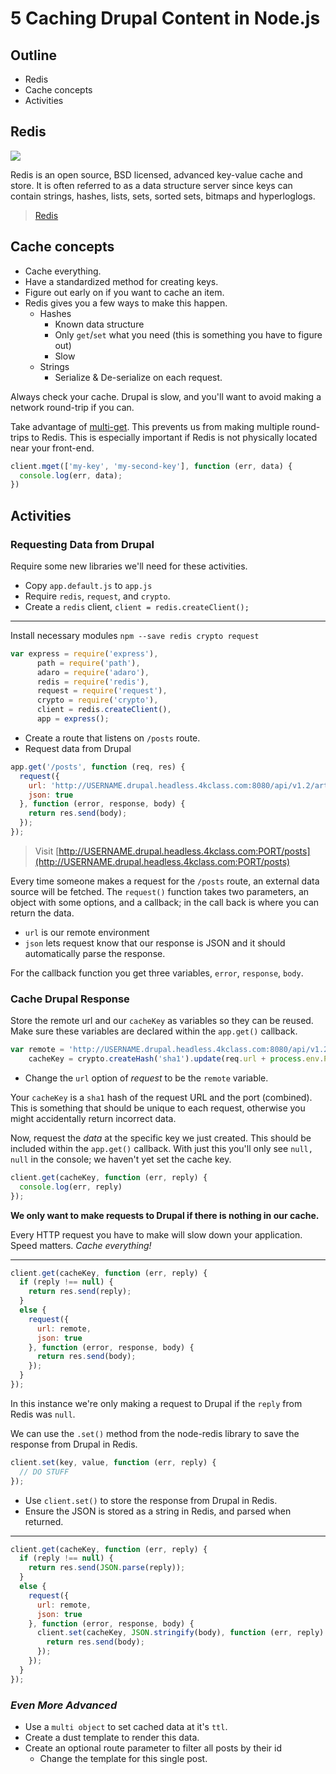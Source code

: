 # 5 Caching Drupal Content in Node.js

## Outline

- Redis
- Cache concepts
- Activities

## Redis

![](http://drupo.co/images/training/redis.png)

Redis is an open source, BSD licensed, advanced key-value cache and store. It is often referred to as a data structure server since keys can contain strings, hashes, lists, sets, sorted sets, bitmaps and hyperloglogs.

> [Redis](http://redis.io/)

## Cache concepts

* Cache everything.
* Have a standardized method for creating keys.
* Figure out early on if you want to cache an item.
* Redis gives you a few ways to make this happen.
    * Hashes
        * Known data structure
        * Only `get`/`set` what you need (this is something you have to figure out)
        * Slow
    * Strings
      * Serialize & De-serialize on each request.

Always check your cache. Drupal is slow, and you'll want to avoid making a network round-trip if you can.

Take advantage of [multi-get](http://redis.io/commands/mget). This prevents us from making multiple round-trips to Redis. This is especially important if Redis is not physically located near your front-end.

```javascript
client.mget(['my-key', 'my-second-key'], function (err, data) {
  console.log(err, data);
})
```

## Activities

### Requesting Data from Drupal

Require some new libraries we'll need for these activities.

- Copy `app.default.js` to `app.js`
- Require `redis`, `request`, and `crypto`.
- Create a `redis` client, `client = redis.createClient();`

---

Install necessary modules
`npm --save redis crypto request`

```javascript
var express = require('express'),
      path = require('path'),
      adaro = require('adaro'),
      redis = require('redis'),
      request = require('request'),
      crypto = require('crypto'),
      client = redis.createClient(),
      app = express();
```

- Create a route that listens on `/posts` route.
- Request data from Drupal

```javascript
app.get('/posts', function (req, res) {
  request({
    url: 'http://USERNAME.drupal.headless.4kclass.com:8080/api/v1.2/articles',
    json: true
  }, function (error, response, body) {
    return res.send(body);
  });
});
```

> Visit [http://USERNAME.drupal.headless.4kclass.com:PORT/posts](http://USERNAME.drupal.headless.4kclass.com:PORT/posts)

Every time someone makes a request for the `/posts` route, an external data source will be fetched. The `request()` function takes two parameters, an object with some options, and a callback; in the call back is where you can return the data.

- `url` is our remote environment
- `json` lets request know that our response is JSON and it should automatically parse the response.

For the callback function you get three variables, `error`, `response`, `body`.

### Cache Drupal Response

Store the remote url and our `cacheKey` as variables so they can be reused. Make sure these variables are declared within the `app.get()` callback.

```javascript
var remote = 'http://USERNAME.drupal.headless.4kclass.com:8080/api/v1.2/articles',
    cacheKey = crypto.createHash('sha1').update(req.url + process.env.PORT).digest('hex');
```

- Change the `url` option of _request_ to be the `remote` variable.

Your `cacheKey` is a `sha1` hash of the request URL and the port (combined). This is something that should be unique to each request, otherwise you might accidentally return incorrect data.

Now, request the _data_ at the specific key we just created. This should be included within the `app.get()` callback. With just this you'll only see `null, null` in the console; we haven't yet set the cache key.

```javascript
client.get(cacheKey, function (err, reply) {
  console.log(err, reply)
});
```

**We only want to make requests to Drupal if there is nothing in our cache.**

Every HTTP request you have to make will slow down your application. Speed matters. _Cache everything!_

---

```javascript
client.get(cacheKey, function (err, reply) {
  if (reply !== null) {
    return res.send(reply);
  }
  else {
    request({
      url: remote,
      json: true
    }, function (error, response, body) {
      return res.send(body);
    });
  }
});
```

In this instance we're only making a request to Drupal if the `reply` from Redis was `null`.

We can use the `.set()` method from the node-redis library to save the response from Drupal in Redis.

```javascript
client.set(key, value, function (err, reply) {
  // DO STUFF
});
```

- Use `client.set()` to store the response from Drupal in Redis.
- Ensure the JSON is stored as a string in Redis, and parsed when returned.

---

```javascript
client.get(cacheKey, function (err, reply) {
  if (reply !== null) {
    return res.send(JSON.parse(reply));
  }
  else {
    request({
      url: remote,
      json: true
    }, function (error, response, body) {
      client.set(cacheKey, JSON.stringify(body), function (err, reply) {
        return res.send(body);
      });
    });
  }
});
```

### _Even More Advanced_

- Use a `multi object` to set cached data at it's `ttl`.
- Create a dust template to render this data.
- Create an optional route parameter to filter all posts by their id
    - Change the template for this single post.
